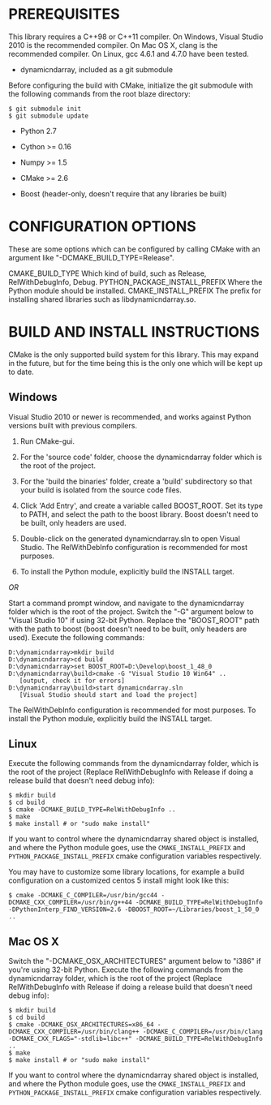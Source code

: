PREREQUISITES
=============

This library requires a C++98 or C++11 compiler. On Windows, Visual
Studio 2010 is the recommended compiler. On Mac OS X, clang
is the recommended compiler. On Linux, gcc 4.6.1 and 4.7.0 have
been tested.

 * dynamicndarray, included as a git submodule

Before configuring the build with CMake, initialize the git submodule
with the following commands from the root blaze directory:

    $ git submodule init
    $ git submodule update

 * Python 2.7
 * Cython >= 0.16
 * Numpy >= 1.5

 * CMake >= 2.6
 * Boost (header-only, doesn't require that any libraries be built)

CONFIGURATION OPTIONS
=====================

These are some options which can be configured by calling
CMake with an argument like "-DCMAKE_BUILD_TYPE=Release".

CMAKE_BUILD_TYPE
    Which kind of build, such as Release, RelWithDebugInfo, Debug.
PYTHON_PACKAGE_INSTALL_PREFIX
    Where the Python module should be installed.
CMAKE_INSTALL_PREFIX
    The prefix for installing shared libraries such as
    libdynamicndarray.so.

BUILD AND INSTALL INSTRUCTIONS
==============================

CMake is the only supported build system for this library. This
may expand in the future, but for the time being this is the
only one which will be kept up to date.

Windows
-------

Visual Studio 2010 or newer is recommended, and works against
Python versions built with previous compilers.

1. Run CMake-gui.

2. For the 'source code' folder, choose the
    dynamicndarray folder which is the root of the project.

3. For the 'build the binaries' folder, create a 'build'
    subdirectory so that your build is isolated from the
    source code files.

4. Click 'Add Entry', and create a variable called BOOST_ROOT.
   Set its type to PATH, and select the path to the boost library.
   Boost doesn't need to be built, only headers are used.

5. Double-click on the generated dynamicndarray.sln
    to open Visual Studio. The RelWithDebInfo configuration is
    recommended for most purposes.

6. To install the Python module, explicitly build the INSTALL target.

*OR*

Start a command prompt window, and navigate to the
dynamicndarray folder which is the root of the project.
Switch the "-G" argument below to "Visual Studio 10" if using
32-bit Python. Replace the "BOOST_ROOT" path with the path to boost
(boost doesn't need to be built, only headers are used).
Execute the following commands:

    D:\dynamicndarray>mkdir build
    D:\dynamicndarray>cd build
    D:\dynamicndarray>set BOOST_ROOT=D:\Develop\boost_1_48_0
    D:\dynamicndarray\build>cmake -G "Visual Studio 10 Win64" ..
       [output, check it for errors]
    D:\dynamicndarray\build>start dynamicndarray.sln
       [Visual Studio should start and load the project]

The RelWithDebInfo configuration is recommended for most purposes.
To install the Python module, explicitly build the INSTALL target.

Linux
-----

Execute the following commands from the dynamicndarray folder,
which is the root of the project (Replace RelWithDebugInfo with
Release if doing a release build that doesn't need debug info):

    $ mkdir build
    $ cd build
    $ cmake -DCMAKE_BUILD_TYPE=RelWithDebugInfo ..
    $ make
    $ make install # or "sudo make install"

If you want to control where the dynamicndarray shared object is
installed, and where the Python module goes, use the
`CMAKE_INSTALL_PREFIX` and `PYTHON_PACKAGE_INSTALL_PREFIX`
cmake configuration variables respectively.

You may have to customize some library locations, for example a
build configuration on a customized centos 5 install might
look like this:

    $ cmake -DCMAKE_C_COMPILER=/usr/bin/gcc44 -DCMAKE_CXX_COMPILER=/usr/bin/g++44 -DCMAKE_BUILD_TYPE=RelWithDebugInfo -DPythonInterp_FIND_VERSION=2.6 -DBOOST_ROOT=~/Libraries/boost_1_50_0 ..

Mac OS X
--------

Switch the "-DCMAKE\_OSX\_ARCHITECTURES" argument below to "i386" if
you're using 32-bit Python. Execute the following commands
from the dynamicndarray folder, which is the root of the project
(Replace RelWithDebugInfo with Release if doing a release build
that doesn't need debug info):

    $ mkdir build
    $ cd build
    $ cmake -DCMAKE_OSX_ARCHITECTURES=x86_64 -DCMAKE_CXX_COMPILER=/usr/bin/clang++ -DCMAKE_C_COMPILER=/usr/bin/clang -DCMAKE_CXX_FLAGS="-stdlib=libc++" -DCMAKE_BUILD_TYPE=RelWithDebugInfo ..
    $ make
    $ make install # or "sudo make install"

If you want to control where the dynamicndarray shared object is
installed, and where the Python module goes, use the
`CMAKE_INSTALL_PREFIX` and `PYTHON_PACKAGE_INSTALL_PREFIX`
cmake configuration variables respectively.

